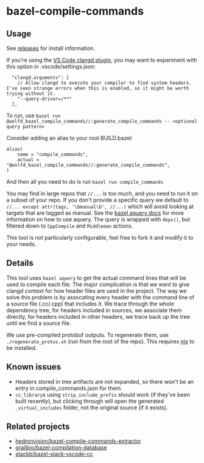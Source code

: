 # bazel-compile-commands

## Usage
See [releases](https://github.com/wolfd/bazel-compile-commands/releases) for install information.

If you're using the [VS Code clangd plugin](https://marketplace.visualstudio.com/items?itemName=llvm-vs-code-extensions.vscode-clangd), you may want to experiment with this option in .vscode/settings.json:
```
  "clangd.arguments": [
    // Allow clangd to execute your compiler to find system headers. I've seen strange errors when this is enabled, so it might be worth trying without it.
    "--query-driver=/**"
  ],
```

To run, use `bazel run @wolfd_bazel_compile_commands//:generate_compile_commands -- <optional query pattern>`

Consider adding an alias to your root BUILD.bazel:
```
alias(
    name = "compile_commands",
    actual = "@wolfd_bazel_compile_commands//:generate_compile_commands",
)
```
And then all you need to do is run `bazel run compile_commands`

You may find in large repos that `//...` is too much, and you need to run it on a subset of your repo.
If you don't provide a specific query we default to `//... except attr(tags, '\bmanual\b', //...)` which will avoid looking at targets that are tagged as manual.
See the [bazel aquery docs](https://bazel.build/query/aquery) for more information on how to use aquery.
The query is wrapped with `deps()`, but filtered down to `CppCompile` and `Middleman` actions.

This tool is not particularly configurable, feel free to fork it and modify it to your needs.

## Details

This tool uses `bazel aquery` to get the actual command lines that will be used to compile each file.
The major complication is that we want to give clangd context for how header files are used in the project.
The way we solve this problem is by assocating every header with the command line of a source file (.cc/.cpp) that includes it.
We trace through the whole dependency tree, for headers included in sources, we associate them directly, for headers included in other headers, we trace back up the tree until we find a source file.

We use pre-compiled protobuf outputs. To regenerate them, use `./regenerate_protos.sh` (run from the root of the repo).
This requires [nix](https://nixos.org/download) to be installed.

## Known issues

- Headers stored in tree artifacts are not expanded, so there won't be an entry in compile_commands.json for them.
- `cc_library`s using `strip_include_prefix` should work (if they've been built recently), but clicking through will open the generated `_virtual_includes` folder, not the original source (if it exists).

## Related projects

- [hedronvision/bazel-compile-commands-extractor](https://github.com/hedronvision/bazel-compile-commands-extractor)
- [grailbio/bazel-compilation-database](https://github.com/grailbio/bazel-compilation-database)
- [stackb/bazel-stack-vscode-cc](https://github.com/stackb/bazel-stack-vscode-cc)
